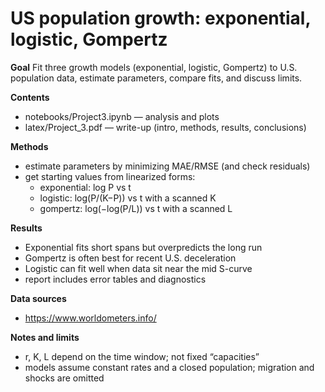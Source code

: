 # US population growth: exponential, logistic, Gompertz

**Goal**
Fit three growth models (exponential, logistic, Gompertz) to U.S. population data, estimate parameters, compare fits, and discuss limits.

**Contents**
- notebooks/Project3.ipynb  — analysis and plots
- latex/Project_3.pdf       — write-up (intro, methods, results, conclusions)

**Methods**
- estimate parameters by minimizing MAE/RMSE (and check residuals)
- get starting values from linearized forms:
  - exponential: log P vs t
  - logistic: log(P/(K−P)) vs t with a scanned K
  - gompertz: log(−log(P/L)) vs t with a scanned L

**Results**
- Exponential fits short spans but overpredicts the long run
- Gompertz is often best for recent U.S. deceleration
- Logistic can fit well when data sit near the mid S-curve
- report includes error tables and diagnostics

**Data sources**
- https://www.worldometers.info/

**Notes and limits**
- r, K, L depend on the time window; not fixed “capacities”
- models assume constant rates and a closed population; migration and shocks are omitted

